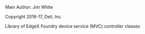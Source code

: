 Main Author:  Jim White

Copyright 2016-17, Dell, Inc.

Library of EdgeX Foundry device service (MVC) controller classes
